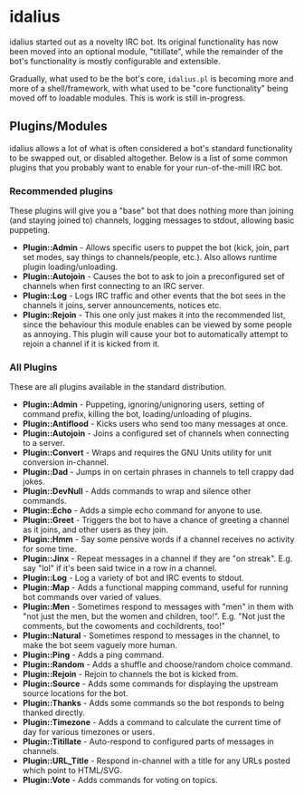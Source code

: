 # idalius

idalius started out as a novelty IRC bot. Its original functionality has now
been moved into an optional module, "titillate", while the remainder of the
bot's functionality is mostly configurable and extensible.

Gradually, what used to be the bot's core, `idalius.pl` is becoming more
and more of a shell/framework, with what used to be "core functionality" being
moved off to loadable modules. This is work is still in-progress.

## Plugins/Modules

idalius allows a lot of what is often considered a bot's standard functionality
to be swapped out, or disabled altogether. Below is a list of some common
plugins that you probably want to enable for your run-of-the-mill IRC bot.

### Recommended plugins

These plugins will give you a "base" bot that does nothing more than joining
(and staying joined to) channels, logging messages to stdout, allowing basic
puppeting.

* **Plugin::Admin** - Allows specific users to puppet the bot (kick, join, part
  set modes, say things to channels/people, etc.). Also allows runtime plugin
  loading/unloading.
* **Plugin::Autojoin** - Causes the bot to ask to join a preconfigured set of
  channels when first connecting to an IRC server.
* **Plugin::Log** - Logs IRC traffic and other events that the bot sees in the
  channels it joins, server announcements, notices etc.
* **Plugin::Rejoin** - This one only just makes it into the recommended list,
  since the behaviour this module enables can be viewed by some people as
  annoying. This plugin will cause your bot to automatically attempt to rejoin
  a channel if it is kicked from it.

### All Plugins

These are all plugins available in the standard distribution.

* **Plugin::Admin** - Puppeting, ignoring/unignoring users, setting of command prefix, killing the bot, loading/unloading of plugins.
* **Plugin::Antiflood** - Kicks users who send too many messages at once.
* **Plugin::Autojoin** - Joins a configured set of channels when connecting to a server.
* **Plugin::Convert** - Wraps and requires the GNU Units utility for unit conversion in-channel.
* **Plugin::Dad** - Jumps in on certain phrases in channels to tell crappy dad jokes.
* **Plugin::DevNull** - Adds commands to wrap and silence other commands.
* **Plugin::Echo** - Adds a simple echo command for anyone to use.
* **Plugin::Greet** - Triggers the bot to have a chance of greeting a channel as it joins, and other users as they join.
* **Plugin::Hmm** - Say some pensive words if a channel receives no activity for some time.
* **Plugin::Jinx** - Repeat messages in a channel if they are "on streak". E.g. say "lol" if it's been said twice in a row in a channel.
* **Plugin::Log** - Log a variety of bot and IRC events to stdout.
* **Plugin::Map** - Adds a functional mapping command, useful for running bot commands over varied of values.
* **Plugin::Men** - Sometimes respond to messages with "men" in them with "not just the men, but the women and children, too!". E.g. "Not just the comments, but the cowoments and cochildrents, too!"
* **Plugin::Natural** - Sometimes respond to messages in the channel, to make the bot seem vaguely more human.
* **Plugin::Ping** - Adds a ping command.
* **Plugin::Random** - Adds a shuffle and choose/random choice command.
* **Plugin::Rejoin** - Rejoin to channels the bot is kicked from.
* **Plugin::Source** - Adds some commands for displaying the upstream source locations for the bot.
* **Plugin::Thanks** - Adds some commands so the bot responds to being thanked directly.
* **Plugin::Timezone** - Adds a command to calculate the current time of day for various timezones or users.
* **Plugin::Titillate** - Auto-respond to configured parts of messages in channels.
* **Plugin::URL_Title** - Respond in-channel with a title for any URLs posted which point to HTML/SVG.
* **Plugin::Vote** - Adds commands for voting on topics.
